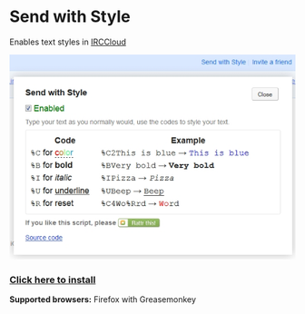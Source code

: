 # Send with Style
Enables text styles in [IRCCloud](https://www.irccloud.com/)

<img src="sws.jpg">

### [Click here to install](https://github.com/dogancelik/greasemonkey-scripts/raw/master/send-with-style/send_with_style.user.js)

**Supported browsers:** Firefox with Greasemonkey